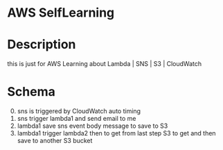 # AWS SelfLearning

# Description
 
this is just for AWS Learning about Lambda | SNS | S3 | CloudWatch

# Schema

0. sns is triggered by CloudWatch auto timing
1. sns trigger lambda1 and send email to me
2. lambda1 save sns event body message to save to S3
3. lambda1 trigger lambda2 then to get from last step S3 to get and then save to another S3 bucket
